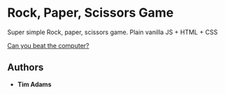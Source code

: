 # Rock, Paper, Scissors Game

Super simple Rock, paper, scissors game. Plain vanilla JS + HTML + CSS

[Can you beat the computer?](https://timothydadams.github.io/rps/)


## Authors

* **Tim Adams**



